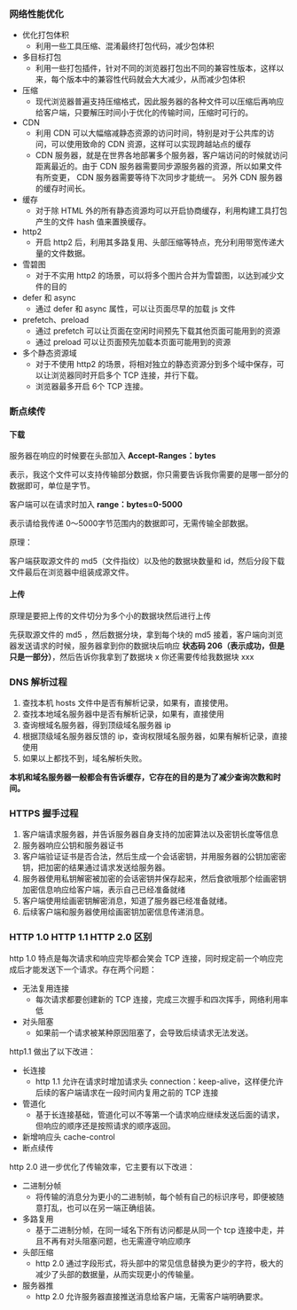 ### 网络性能优化

+ 优化打包体积
  + 利用一些工具压缩、混淆最终打包代码，减少包体积
+ 多目标打包
  + 利用一些打包插件，针对不同的浏览器打包出不同的兼容性版本，这样以来，每个版本中的兼容性代码就会大大减少，从而减少包体积
+ 压缩
  + 现代浏览器普遍支持压缩格式，因此服务器的各种文件可以压缩后再响应给客户端，只要解压时间小于优化的传输时间，压缩时可行的。
+ CDN
  + 利用 CDN 可以大幅缩减静态资源的访问时间，特别是对于公共库的访问，可以使用致命的 CDN 资源，这样可以实现跨越站点的缓存
  + CDN 服务器，就是在世界各地部署多个服务器，客户端访问的时候就访问距离最近的。由于 CDN 服务器需要同步源服务器的资源，所以如果文件有所变更， CDN 服务器需要等待下次同步才能统一。 另外 CDN 服务器的缓存时间长。
+ 缓存
  + 对于除 HTML 外的所有静态资源均可以开启协商缓存，利用构建工具打包产生的文件 hash 值来置换缓存。
+ http2
  + 开启 http2 后，利用其多路复用、头部压缩等特点，充分利用带宽传递大量的文件数据。
+ 雪碧图
  + 对于不实用 http2 的场景，可以将多个图片合并为雪碧图，以达到减少文件的目的
+ defer 和 async
  + 通过 defer 和 async 属性，可以让页面尽早的加载 js 文件
+ prefetch、preload
  + 通过 prefetch 可以让页面在空闲时间预先下载其他页面可能用到的资源
  + 通过 preload 可以让页面预先加载本页面可能用到的资源
+ 多个静态资源域
  + 对于不使用 http2 的场景，将相对独立的静态资源分到多个域中保存，可以让浏览器同时开启多个 TCP 连接，并行下载。
  + 浏览器最多开启 6个 TCP 连接。



### 断点续传

#### 下载

服务器在响应的时候要在头部加入 **Accept-Ranges：bytes**

表示，我这个文件可以支持传输部分数据，你只需要告诉我你需要的是哪一部分的数据即可，单位是字节。

客户端可以在请求时加入 **range：bytes=0-5000**

表示请给我传递 0～5000字节范围内的数据即可，无需传输全部数据。

原理：

客户端获取源文件的 md5（文件指纹）以及他的数据块数量和 id，然后分段下载文件最后在浏览器中组装成源文件。



#### 上传

原理是要把上传的文件切分为多个小的数据块然后进行上传

先获取源文件的 md5 ，然后数据分块，拿到每个块的 md5 接着，客户端向浏览器发送请求的时候，服务器拿到你的数据块后响应 **状态码 206（表示成功，但是只是一部分）**，然后告诉你我拿到了数据块 x 你还需要传给我数据块 xxx



### DNS 解析过程

1. 查找本机 hosts 文件中是否有解析记录，如果有，直接使用。
2. 查找本地域名服务器中是否有解析记录，如果有，直接使用
3. 查询根域名服务器，得到顶级域名服务器 ip
4. 根据顶级域名服务器反馈的 ip，查询权限域名服务器，如果有解析记录，直接使用
5. 如果以上都找不到，域名解析失败。

**本机和域名服务器一般都会有告诉缓存，它存在的目的是为了减少查询次数和时间。**



### HTTPS 握手过程

1. 客户端请求服务器，并告诉服务器自身支持的加密算法以及密钥长度等信息
2. 服务器响应公钥和服务器证书
3. 客户端验证证书是否合法，然后生成一个会话密钥，并用服务器的公钥加密密钥，把加密的结果通过请求发送给服务器。
4. 服务器使用私钥解密被加密的会话密钥并保存起来，然后食欲哦那个绘画密钥加密信息响应给客户端，表示自己已经准备就绪
5. 客户端使用绘画密钥解密消息，知道了服务器已经准备就绪。
6. 后续客户端和服务器使用绘画密钥加密信息传递消息。



### HTTP 1.0 HTTP 1.1 HTTP 2.0 区别

http 1.0 特点是每次请求和响应完毕都会笑会 TCP 连接，同时规定前一个响应完成后才能发送下一个请求。存在两个问题：

+ 无法复用连接
  + 每次请求都要创建新的 TCP 连接，完成三次握手和四次挥手，网络利用率低
+ 对头阻塞
  + 如果前一个请求被某种原因阻塞了，会导致后续请求无法发送。



http1.1 做出了以下改进：

+ 长连接
  + http 1.1 允许在请求时增加请求头  connection：keep-alive，这样便允许后续的客户端请求在一段时间内复用之前的 TCP 连接
+ 管道化
  + 基于长连接基础，管道化可以不等第一个请求响应继续发送后面的请求，但响应的顺序还是按照请求的顺序返回。
+ 新增响应头 cache-control
+ 断点续传



http 2.0 进一步优化了传输效率，它主要有以下改进：

+ 二进制分帧
  + 将传输的消息分为更小的二进制帧，每个帧有自己的标识序号，即便被随意打乱，也可以在另一端正确组装。
+ 多路复用
  + 基于二进制分帧，在同一域名下所有访问都是从同一个 tcp 连接中走，并且不再有对头阻塞问题，也无需遵守响应顺序
+ 头部压缩
  + http 2.0 通过字段形式，将头部中的常见信息替换为更少的字符，极大的减少了头部的数据量，从而实现更小的传输量。
+ 服务器推
  + http 2.0 允许服务器直接推送消息给客户端，无需客户端明确要求。